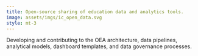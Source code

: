 ```yaml
---
title: Open-source sharing of education data and analytics tools.
image: assets/imgs/ic_open_data.svg
style: mt-3
---
```

Developing and contributing to the OEA architecture, data pipelines, analytical models, dashboard templates, and data governance processes.
